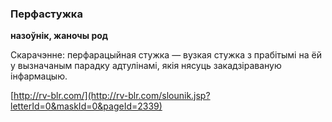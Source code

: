 ### Перфастужка
**назоўнік, жаночы род**

Скарачэнне: перфарацыйная стужка — вузкая стужка з прабітымі на ёй у вызначаным парадку адтулінамі, якія нясуць закадзіраваную інфармацыю.

<a rel="author">[http://rv-blr.com/](http://rv-blr.com/slounik.jsp?letterId=0&maskId=0&pageId=2339)</a>
